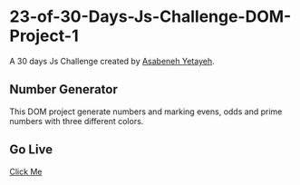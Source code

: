 # 23-of-30-Days-Js-Challenge-DOM-Project-1

A 30 days Js Challenge created by <a href="https://www.linkedin.com/in/asabeneh/" target="blank">Asabeneh Yetayeh</a>.

## Number Generator

This DOM project generate numbers and marking evens, odds and prime numbers with three different colors.

## Go Live

<a href="https://tituz175.github.io/23-of-30-Days-Js-Challenge-DOM-Project-1/" target="blank">Click Me</a>
